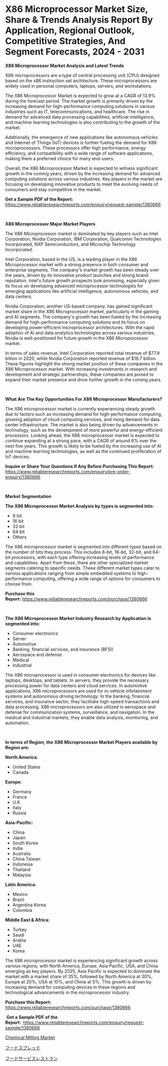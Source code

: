 <p><h1>X86 Microprocessor Market Size, Share & Trends Analysis Report By Application, Regional Outlook, Competitive Strategies, And Segment Forecasts, 2024 - 2031</h1></p><p><strong>X86 Microprocessor Market Analysis and Latest Trends</strong></p>
<p><p>X86 microprocessors are a type of central processing unit (CPU) designed based on the x86 instruction set architecture. These microprocessors are widely used in personal computers, laptops, servers, and workstations.</p><p>The X86 Microprocessor Market is expected to grow at a CAGR of 13.9% during the forecast period. The market growth is primarily driven by the increasing demand for high-performance computing solutions in various industries such as IT, telecommunications, and healthcare. The rise in demand for advanced data processing capabilities, artificial intelligence, and machine learning technologies is also contributing to the growth of the market.</p><p>Additionally, the emergence of new applications like autonomous vehicles and Internet of Things (IoT) devices is further fueling the demand for X86 microprocessors. These processors offer high performance, energy efficiency, and compatibility with a wide range of software applications, making them a preferred choice for many end-users.</p><p>Overall, the X86 Microprocessor Market is expected to witness significant growth in the coming years, driven by the increasing demand for advanced computing solutions across various industries. Key players in the market are focusing on developing innovative products to meet the evolving needs of consumers and stay competitive in the market.</p></p>
<p><strong>Get a Sample PDF of the Report:&nbsp;</strong> <a href="https://www.reliableresearchreports.com/enquiry/request-sample/1380666">https://www.reliableresearchreports.com/enquiry/request-sample/1380666</a></p>
<p>&nbsp;</p>
<p><strong>X86 Microprocessor Major Market Players</strong></p>
<p><p>The X86 Microprocessor market is dominated by key players such as Intel Corporation, Nvidia Corporation, IBM Corporation, Qualcomm Technologies Incorporated, NXP Semiconductors, and Microchip Technology Incorporated. </p><p>Intel Corporation, based in the US, is a leading player in the X86 Microprocessor market with a strong presence in both consumer and enterprise segments. The company's market growth has been steady over the years, driven by its innovative product launches and strong brand reputation. Intel's future growth prospects look promising, especially given its focus on developing advanced microprocessor technologies for emerging applications like artificial intelligence, autonomous vehicles, and data centers.</p><p>Nvidia Corporation, another US-based company, has gained significant market share in the X86 Microprocessor market, particularly in the gaming and AI segments. The company's growth has been fueled by the increasing demand for high-performance computing solutions and its focus on developing power-efficient microprocessor architectures. With the rapid adoption of AI and data analytics technologies across various industries, Nvidia is well-positioned for future growth in the X86 Microprocessor market.</p><p>In terms of sales revenue, Intel Corporation reported total revenue of $77.9 billion in 2020, while Nvidia Corporation reported revenue of $16.7 billion. These figures highlight the strong market position of these companies in the X86 Microprocessor market. With increasing investments in research and development and strategic partnerships, these companies are poised to expand their market presence and drive further growth in the coming years.</p></p>
<p>&nbsp;</p>
<p><strong>What Are The Key Opportunities For X86 Microprocessor Manufacturers?</strong></p>
<p><p>The X86 microprocessor market is currently experiencing steady growth due to factors such as increasing demand for high-performance computing, growing adoption of cloud computing services, and rising demand for data center infrastructure. The market is also being driven by advancements in technology, such as the development of more powerful and energy-efficient processors. Looking ahead, the X86 microprocessor market is expected to continue expanding at a strong pace, with a CAGR of around 6% over the next five years. This growth is likely to be fueled by the increasing use of AI and machine learning technologies, as well as the continued proliferation of IoT devices.</p></p>
<p><strong>Inquire or Share Your Questions If Any Before Purchasing This Report:</strong> <a href="https://www.reliableresearchreports.com/enquiry/pre-order-enquiry/1380666">https://www.reliableresearchreports.com/enquiry/pre-order-enquiry/1380666</a></p>
<p>&nbsp;</p>
<p><strong>Market Segmentation</strong></p>
<p><strong>The X86 Microprocessor Market Analysis by types is segmented into:</strong></p>
<p><ul><li>8 bit</li><li>16 bit</li><li>32 bit</li><li>64 bit</li><li>Others</li></ul></p>
<p><p>The X86 microprocessor market is segmented into different types based on the number of bits they process. This includes 8-bit, 16-bit, 32-bit, and 64-bit processors, with each type offering increasing levels of performance and capabilities. Apart from these, there are other specialized market segments catering to specific needs. These different market types cater to various applications ranging from simple embedded systems to high-performance computing, offering a wide range of options for consumers to choose from.</p></p>
<p><strong>Purchase this Report:&nbsp;</strong><a href="https://www.reliableresearchreports.com/purchase/1380666">https://www.reliableresearchreports.com/purchase/1380666</a></p>
<p>&nbsp;</p>
<p><strong>The X86 Microprocessor Market Industry Research by Application is segmented into:</strong></p>
<p><ul><li>Consumer electronics</li><li>Server</li><li>Automotive</li><li>Banking, financial services, and insurance (BFSI)</li><li>Aerospace and defense</li><li>Medical</li><li>Industrial</li></ul></p>
<p><p>The X86 microprocessor is used in consumer electronics for devices like laptops, desktops, and tablets. In servers, they provide the necessary processing power for data centers and cloud services. In automotive applications, X86 microprocessors are used for in-vehicle infotainment systems and autonomous driving technology. In the banking, financial services, and insurance sector, they facilitate high-speed transactions and data processing. X86 microprocessors are also utilized in aerospace and defense for communication systems, surveillance, and navigation. In the medical and industrial markets, they enable data analysis, monitoring, and automation.</p></p>
<p>&nbsp;</p>
<p><strong>In terms of Region, the X86 Microprocessor Market Players available by Region are:</strong></p>
<p>
    <p> <strong> North America: </strong>
        <ul>
            <li>United States</li>
            <li>Canada</li>
        </ul>
        </p> 
    <p> <strong> Europe: </strong>
        <ul>
            <li>Germany</li>
            <li>France</li>
            <li>U.K.</li>
            <li>Italy</li>
            <li>Russia</li>
        </ul>
        </p> 
    <p> <strong> Asia-Pacific: </strong>
        <ul>
            <li>China</li>
            <li>Japan</li>
            <li>South Korea</li>
            <li>India</li>
            <li>Australia</li>
            <li>China Taiwan</li>
            <li>Indonesia</li>
            <li>Thailand</li>
            <li>Malaysia</li>
        </ul>
        </p> 
    <p> <strong> Latin America: </strong>
        <ul>
            <li>Mexico</li>
            <li>Brazil</li>
            <li>Argentina Korea</li>
            <li>Colombia</li>
        </ul>
        </p> 
    <p> <strong> Middle East & Africa: </strong>
        <ul>
            <li>Turkey</li>
            <li>Saudi</li>
            <li>Arabia</li>
            <li>UAE</li>
            <li>Korea</li>
        </ul>
    </p>
    </p>
<p><p>The X86 microprocessor market is experiencing significant growth across various regions, with North America, Europe, Asia Pacific, USA, and China emerging as key players. By 2025, Asia Pacific is expected to dominate the market with a market share of 35%, followed by North America at 30%, Europe at 20%, USA at 10%, and China at 5%. This growth is driven by increasing demand for computing devices in these regions and technological advancements in the microprocessor industry.</p></p>
<p><strong>Purchase this Report: </strong><a href="https://www.reliableresearchreports.com/purchase/1380666">https://www.reliableresearchreports.com/purchase/1380666</a></p>
<p>&nbsp;<strong>Get a Sample PDF of the Report:&nbsp;&nbsp;</strong><a href="https://www.reliableresearchreports.com/enquiry/request-sample/1380666">https://www.reliableresearchreports.com/enquiry/request-sample/1380666</a></p>
<p><strong></strong></p>
<p><p><a href="https://woozy-pyroraptor-a1f.notion.site/Chemical-Milling-Market-Size-Furnishes-Valuable-Information-Encompassing-Market-Share-Market-Trends-3b6510533c4b4d65a5838bb06995780f">Chemical Milling Market</a></p><p><a href="https://github.com/luffiazaza/Market-Research-Report-List-1/blob/main/97392928772.md">フードスプレッド</a></p><p><a href="https://github.com/avbqbctihcbe2/Market-Research-Report-List-1/blob/main/77768678771.md">フードサービスレストラン</a></p></p>